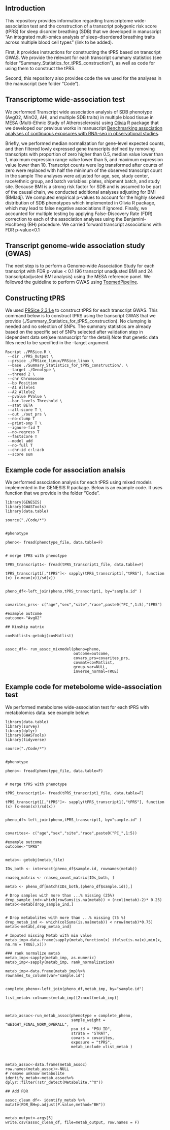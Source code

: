 ## Introduction

This repository provides information regarding transcriptome
wide-association test and the construction of a transcript polygenic
risk score (tPRS) for sleep disorder breathing (SDB) that we developed
in manuscript “An integrated multi-omics analysis of sleep-disordered
breathing traits across multiple blood cell types” (link to be added).

First, it provides instructions for constructing the tPRS based on
transcript GWAS. We provide the relevant for each transcript summary
statistics (see folder “Summary\_Statistics\_for\_tPRS\_construction”),
as well as code for using them to construct the tPRS.

Second, this repository also provides code the we used for the analyses
in the manuscript (see folder “Code”).

## Transcriptome wide-association test

We performed Transcript wide association analysis of SDB phenotype
(AvgO2, MinO2, AHI, and multiple SDB traits) in multiple blood tissue in
MESA (Multi-Ethnic Study of Atherosclerosis) using
[Olivia](https://github.com/nkurniansyah/Olivia "Olivia") R package that
we developed our previous works in manuscript [Benchmarking association
analyses of continuous exposures with RNA-seq in observational
studies](https://academic.oup.com/bib/article-abstract/22/6/bbab194/6278609).

Briefly, we performed median normalization for gene-level expected
counts, and then filtered lowly expressed gene transcripts defined by
removing transcripts with proportion of zero higher than 0.5, median
value lower than 1, maximum expression range value lower than 5, and
maximum expression value lower than 10. Transcript counts were log
transformed after counts of zero were replaced with half the minimum of
the observed transcript count in the sample The analyses were adjusted
for age, sex, study center, race/ethnic group, and batch variables:
plates, shipment batch, and study site. Because BMI is a strong risk
factor for SDB and is assumed to be part of the causal chain, we
conducted additional analyses adjusting for BMI (BMIadj). We computed
empirical p-values to account for the highly skewed distribution of SDB
phenotypes which implemented in Olivia R package, which may lead to
false negative associations if ignored. Finally, we accounted for
multiple testing by applying False-Discovery Rate (FDR) correction to
each of the association analyses using the Benjamini-Hochberg (BH)
procedure. We carried forward transcript associations with FDR
p-value&lt;0.1

## Transcript genome-wide association study (GWAS)

The next step is to perform a Genome-wide Association Study for each
transcript with FDR p-value &lt; 0.1 (96 transcript unadjusted BMI and
24 transcriptadjusted BMI analysis) using the MESA reference panel. We
followed the guideline to perform GWAS using
[TopmedPipeline](https://github.com/UW-GAC/analysis_pipeline "TopmedPipeline").

## Constructing tPRS

We used [PRSice 2.3.1.e](https://www.prsice.info "PRSice 2.3.1.e") to
construct tPRS for each transcript GWAS. This command below is to
construct tPRS using the transcript GWAS that we provide
(./Summary\_Statistics\_for\_tPRS\_construction). No clumping is needed
and no selection of SNPs. The summary statistics are already based on
the specific set of SNPs selected after validation step in idependent
data set(see manuscript for the detail).Note that genetic data files
need to be specified in the –target argument.



    Rscript ./PRSice.R \
     --dir ./PRS_Output \
     --prsice ./PRSice_linux/PRSice_linux \
     --base ./Summary_Statistics_for_tPRS_construction/. \
     --target ./Genotype \
     --thread 2 \
     --chr Chromosome 
     --bp Position 
     --A1 Allele1 
     --A2 Allele2 
     --pvalue PValue \
     --bar-levels Threshold \
     --stat BETA 
     --all-score T \
     --out ./out_prs \
     --no-clump T
     --print-snp T \
     --ignore-fid T 
     --no-regress T 
     --fastscore T 
     --model add 
     --no-full T 
     --chr-id c:l:a:b
     --score sum

## Example code for association analsis

We performed association analysis for each tPRS using mixed models
implemented in the GENESIS R package. Below is an example code. It uses
function that we provide in the folder “Code”.

    library(GENESIS)
    library(GWASTools)
    library(data.table)

    source("./Code/*")


    #phenotype

    pheno<- fread(phenotype_file, data.table=F)


    # merge tPRS with phenotype

    tPRS_transcript1<- fread(tPRS_transcript1_file, data.table=F)

    tPRS_transcript1[,"tPRS"]<- sapply(tPRS_transcript1[,"tPRS"], function (x) (x-mean(x))/sd(x))


    pheno_df<-left_join(pheno,tPRS_transcript1, by="sample.id" )


    covarites_prs<- c("age","sex","site","race",paste0("PC_",1:5),"tPRS")

    #example outcome
    outcome<-"AvgO2"

    ## Kinship matrix

    covMatlist<-getobj(covMatlist)


    assoc_df<- run_assoc_mixmodel(pheno=pheno,
                                  outcome=outcome,
                                  covars_prs=covarites_prs, 
                                  covmat=covMatlist,
                                  group.var=NULL,
                                  inverse_normal=TRUE)

## Example code for metebolome wide-association test

We performed metebolome wide-association test for each tPRS with
metabolomics data. see example below:

    library(data.table)
    library(survey)
    library(dplyr)
    library(GWASTools)
    library(tidyverse)

    source("./Code/*")


    #phenotype

    pheno<- fread(phenotype_file, data.table=F)


    # merge tPRS with phenotype

    tPRS_transcript1<- fread(tPRS_transcript1_file, data.table=F)

    tPRS_transcript1[,"tPRS"]<- sapply(tPRS_transcript1[,"tPRS"], function (x) (x-mean(x))/sd(x))


    pheno_df<-left_join(pheno,tPRS_transcript1, by="sample.id" )


    covarites<- c("age","sex","site","race",paste0("PC_",1:5))

    #example outcome
    outcome<-"tPRS"


    metab<- getobj(metab_file)

    IDs_both <- intersect(pheno_df$sample.id, rownames(metab))

    rnaseq_matrix <- rnaseq_count_matrix[IDs_both, ] 

    metab <- pheno_df[match(IDs_both,(pheno_df$sample.id)),]

    # Drop samples with more than ...% missing (25%)
    drop_sample_ind<-which(rowSums(is.na(metab)) < (ncol(metab)-2)* 0.25)
    metab<-metab[drop_sample_ind,]


    # Drop metabolites with more than ...% missing (75 %)
    drop_metab_ind <- which(colSums(is.na(metab)) < nrow(metab)*0.75)
    metab<-metab[,drop_metab_ind]

    # Imputed missing Metab with min value
    metab_imp<-data.frame(sapply(metab,function(x) ifelse(is.na(x),min(x, na.rm = TRUE),x)))

    ### rank normalize metab
    metab_imp<-sapply(metab_imp, as.numeric)
    metab_imp<-sapply(metab_imp, rank_normalization)

    metab_imp<-data.frame(metab_imp)%>% rownames_to_column(var="sample.id")


    complete_pheno<-left_join(pheno_df,metab_imp, by="sample.id")

    list_metab<-colnames(metab_imp)[2:ncol(metab_imp)]



    metab_assoc<-run_metab_assoc(phenotype = complete_pheno,
                                 sample_weight = "WEIGHT_FINAL_NORM_OVERALL",
                                 psu_id = "PSU_ID",
                                 strata = "STRAT",
                                 covars = covarites,
                                 exposure = "tPRS",
                                 metab_include =list_metab )



    metab_assoc<-data.frame(metab_assoc)
    row.names(metab_assoc)<-NULL
    # remove unknow metabolite
    identify_metab<-metab_assoc%>% dplyr::filter(!str_detect(Metabolite,"^X"))

    ## Add FDR

    assoc_clean_df<- identify_metab %>% mutate(FDR_BH=p.adjust(P.value,method="BH"))


    metab_output<-args[5]
    write.csv(assoc_clean_df, file=metab_output, row.names = F)
